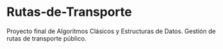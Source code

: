 # Rutas-de-Transporte
Proyecto final de Algoritmos Clásicos y Estructuras de Datos. Gestión de rutas de transporte público.
